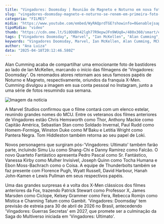 ```yaml
---
title: "Vingadores: Doomsday | Reunião de Magneto e Noturno em nova foto de bastidores"
slug: "vingadores-doomsday-magneto-e-noturno-se-renem-em-primeira-foto-de-bastidor"
categoria: "FILMES"
midia: "https://www.youtube.com/embed/WyRAQprdTGE?showinfo=0&enablejsapi=1"
tipoMidia: "video"
thumb: "https://cdn.ome.lt/5i0DUBh42lgh77R9epwJFn9WUq8=/480x360/smart/extras/conteudos/01_SUqijWJ.jpg"
tags: ["Vingadores Doomsday", "Marvel", "Ian McKellen", "Alan Cumming", "MCU", "X-Men", "estreia 2026"]
keywords: "Vingadores Doomsday, Marvel, Ian McKellen, Alan Cumming, MCU, X-Men, estreia 2026"
author: "Ana Luiza"
data: "2025-04-18T20:12:46.580Z"
---
```


Alan Cumming acaba de compartilhar uma emocionante foto de bastidores ao lado de Ian McKellen, marcando o início das filmagens de 'Vingadores: Doomsday'. Os renomados atores retornam aos seus famosos papéis de Noturno e Magneto, respectivamente, oriundos da franquia X-Men. Cumming divulgou a imagem em sua conta pessoal no Instagram, junto a uma série de fotos resumindo sua semana.

![Imagem da notícia](https://cdn.ome.lt/7-apTpoeHRJEZEKQgCBVAwGubtI=/fit-in/837x500/smart/uploads/conteudo/fotos/Captura_de_tela_2025-04-18_161216.png)

A Marvel Studios confirmou que o filme contará com um elenco estelar, reunindo grandes nomes do MCU. Entre os veteranos dos filmes anteriores de Vingadores estão Chris Hemsworth como Thor, Anthony Mackie como Capitão América, Sebastian Stan como Soldado Invernal, Paul Rudd como Homem-Formiga, Winston Duke como M'Baku e Letitia Wright como Pantera Negra. Tom Hiddleston também retorna ao seu papel de Loki.

Novos personagens que surgiram pós-'Vingadores: Ultimato' também farão parte, incluindo Simu Liu como Shang-Chi e Danny Ramirez como Falcão. O novo Quarteto Fantástico apresenta Pedro Pascal como Sr. Fantástico, Vanessa Kirby como Mulher Invisível, Joseph Quinn como Tocha Humana e Ebon Moss-Bachrach como o Coisa. A equipe de Thunderbolts também se faz presente com Florence Pugh, Wyatt Russell, David Harbour, Hanah John-Kamen e Lewis Pullman em seus respectivos papéis.

Uma das grandes surpresas é a volta dos X-Men clássicos dos filmes anteriores da Fox, trazendo Patrick Stewart como Professor X, James Marsden como Ciclope, Kelsey Grammer como Fera, Rebecca Romijn como Mística e Channing Tatum como Gambit. 'Vingadores: Doomsday' tem previsão de estreia para 30 de abril de 2026 no Brasil, antecedendo 'Vingadores: Guerras Secretas' em 2027, que promete ser a culminação da Saga do Multiverso iniciada em 'Vingadores: Ultimato'.